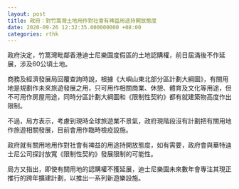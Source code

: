 ```yaml
---
layout: post
title: 政府：對竹篙灣土地用作對社會有裨益用途持開放態度
date: 2020-09-26 12:32:35.000000000 +08:00
categories: rthk
---
```


政府決定，竹篙灣毗鄰香港迪士尼樂園度假區的土地認購權，前日屆滿後不作延展，涉及60公頃土地。

商務及經濟發展局回覆查詢時說，根據《大嶼山東北部分區計劃大綱圖》，有關用地是規劃作未來旅遊發展之用，只可用作相關商業、休憩、體育及文化等用途，但不可用作房屋用途，同時分區計劃大綱圖和《限制性契約》都有就建築物高度作出限制。

不過，局方表示，考慮到現時全球旅遊業不景氣，政府現階段沒有計劃把有關用地作旅遊相關發展，目前會用作臨時檢疫設施。

政府就有關用地用作對社會有裨益的用途持開放態度，如有需要，政府會與華特迪士尼公司探討放寬《限制性契約》發展限制的可能性。

局方又指出，即使有關用地的認購權不獲延展，迪士尼樂園未來數年會專注其現正推行的跨年擴建計劃，以推出一系列新遊樂設施。
